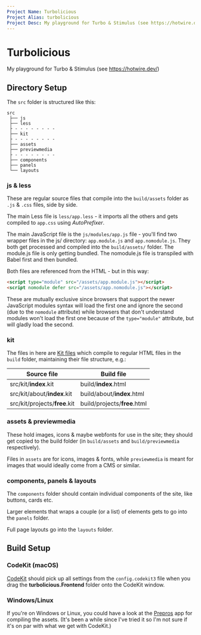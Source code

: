 ```yaml
---
Project Name: Turbolicious
Project Alias: turbolicious
Project Desc: My playground for Turbo & Stimulus (see https://hotwire.dev/)
---
```



# Turbolicious

My playground for Turbo & Stimulus (see https://hotwire.dev/)

## Directory Setup

The `src` folder is structured like this:

```text
src
 ├── js
 ├── less
 ├ - - - - - - - -
 ├── kit
 ├ - - - - - - - -
 ├── assets
 ├── previewmedia
 ├ - - - - - - - -
 ├── components
 ├── panels
 └── layouts
```

### js & less

These are regular source files that compile into the
`build/assets` folder as `.js` & `.css` files, side by side.

The main Less file is `less/app.less` - it imports all the others and gets compiled
to `app.css` using _AutoPrefixer_.

The main JavaScript file is the `js/modules/app.js` file - you'll find two
wrapper files in the js/ directory: `app.module.js` and `app.nomodule.js`. They
both get processed and compiled into the `build/assets/` folder.
The module.js file is only getting bundled. The nomodule.js file is transpiled
with Babel first and then bundled.

Both files are referenced from the HTML - but in this way:

```html
<script type="module" src="/assets/app.module.js"></script>
<script nomodule defer src="/assets/app.nomodule.js"></script>
```

These are mutually exclusive since browsers that support the newer JavaScript
modules syntax will load the first one and ignore the second (due to the
`nomodule` attribute) while browsers that don't understand modules won't load
the first one because of the `type="module"` attribute, but will gladly load the
second.


### kit

The files in here are [Kit files][KIT] which compile to regular HTML files in
the `build` folder, maintaining their file structure, e.g.:


| Source file                   | Build file                   |
|-------------------------------|------------------------------|
| src/kit/**index**.kit         | build/**index**.html         |
| src/kit/about/**index**.kit   | build/about/**index**.html   |
| src/kit/projects/**free**.kit | build/projects/**free**.html |


### assets & previewmedia

These hold images, icons & maybe webfonts for use in the site; they should get
copied to the build folder (in `build/assets` and `build/previewmedia`
respectively).

Files in `assets` are for icons, images & fonts, while `previewmedia` is meant
for images that would ideally come from a CMS or similar.

### components, panels & layouts

The `components` folder should contain individual components of the site, like
buttons, cards etc.

Larger elements that wraps a couple (or a list) of elements gets to go into the
`panels` folder.

Full page layouts go into the `layouts` folder.

## Build Setup

### CodeKit (macOS)

[CodeKit][CK] should pick up all settings from the `config.codekit3` file when you drag the **turbolicious.Frontend** folder onto the CodeKit window.

### Windows/Linux

If you're on Windows or Linux, you could have a look at the [Prepros][PRE] app
for compiling the assets. (It's been a while since I've tried it so I'm not
sure if it's on par with what we get with CodeKit.)


[KIT]: https://codekitapp.com/help/kit/
[CK]:  https://codekitapp.com/
[PRE]: https://prepros.io/
